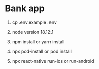
# Bank app

1. cp .env.example .env 

2. node version 18.12.1
3. npm install or yarn install 
4. npx pod-install or pod install 
5. npx react-native run-ios or run-android 


